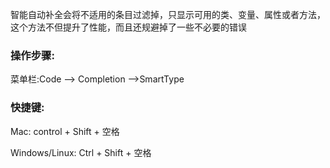 智能自动补全会将不适用的条目过滤掉，只显示可用的类、变量、属性或者方法，这个方法不但提升了性能，而且还规避掉了一些不必要的错误



### 操作步骤:



菜单栏:Code —&gt; Completion —&gt;SmartType

### 快捷键: 

Mac: control + Shift + 空格 

Windows\/Linux: Ctrl + Shift + 空格

